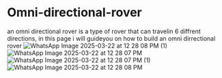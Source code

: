 # Omni-directional-rover
an omni directional rover is a type of rover that can travelin 6 diffrent directions, in this page i will guideyou on how to build an omni dirrectional rover
![WhatsApp Image 2025-03-22 at 12 28 08 PM (1)](https://github.com/user-attachments/assets/543fbec7-2225-4bb6-be8f-99816cea9c22)
![WhatsApp Image 2025-03-22 at 12 28 07 PM](https://github.com/user-attachments/assets/581a524f-0ed7-4fd3-9b22-54286bcb181d)
![WhatsApp Image 2025-03-22 at 12 28 07 PM (1)](https://github.com/user-attachments/assets/a33fd478-ff43-473b-8fea-94bf252f982d)
![WhatsApp Image 2025-03-22 at 12 28 08 PM](https://github.com/user-attachments/assets/26e51e8a-168c-4f6c-b112-55afbfd4ad41)
